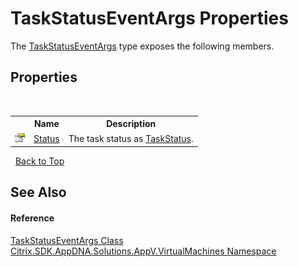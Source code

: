 # TaskStatusEventArgs Properties
 

The <a href="T_Citrix_SDK_AppDNA_Solutions_AppV_VirtualMachines_TaskStatusEventArgs">TaskStatusEventArgs</a> type exposes the following members.


## Properties
&nbsp;<table><tr><th></th><th>Name</th><th>Description</th></tr><tr><td>![Public property](media/pubproperty.gif "Public property")</td><td><a href="P_Citrix_SDK_AppDNA_Solutions_AppV_VirtualMachines_TaskStatusEventArgs_Status">Status</a></td><td>
The task status as <a href="T_Citrix_SDK_AppDNA_Solutions_AppV_VirtualMachines_TaskStatus">TaskStatus</a>.</td></tr></table>&nbsp;
<a href="#taskstatuseventargs-properties">Back to Top</a>

## See Also


#### Reference
<a href="T_Citrix_SDK_AppDNA_Solutions_AppV_VirtualMachines_TaskStatusEventArgs">TaskStatusEventArgs Class</a><br /><a href="N_Citrix_SDK_AppDNA_Solutions_AppV_VirtualMachines">Citrix.SDK.AppDNA.Solutions.AppV.VirtualMachines Namespace</a><br />